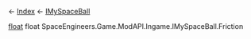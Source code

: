 ← [Index](Api-Index) ← [IMySpaceBall](SpaceEngineers.Game.ModAPI.Ingame.IMySpaceBall)

[float](System.Single) float SpaceEngineers.Game.ModAPI.Ingame.IMySpaceBall.Friction